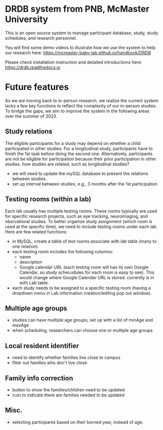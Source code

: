 # DRDB system from PNB, McMaster University

This is an open source system to manage participant database, study, study schedules, and research personnel.

You will find some demo videos to illustrate how we use the system to help our research here: https://mcmaster-baby-lab.github.io/handbook/DRDB

Please check installation instruction and detailed introductions here: https://drdb.readthedocs.io

# Future features

As we are moving back to in-person research, we realize the current system lacks a few key functions to reflect the complexity of our in-person studies. To bridge the gaps, we aim to improve the system in the following areas over the summer of 2023.

## Study relations
The eligible participants for a study may depend on whether a child participated in other studies. For a longitudinal study, participants have to finish the 1st task before doing the second one. Alternatively, participants are not be eligible for participation because their prior participation in other studies.
how studies are related, such as longitudinal studies?
- we will need to update the mySQL database to present the relations between studies.
- set up interval between studies, e.g., 3 months after the 1st participation

## Testing rooms (within a lab)
Each lab usually has multiple testing rooms. These rooms typically are used for specific research projects, such as eye tracking, neuroimaging, and obsrvational studies. To better organize study assignment (which room is used at the specific time), we need to include testing rooms under each lab. Here are few related functions:
- in MySQL, create a table of test rooms associate with lab table (many to one relation).
- each testing room includes the following columns:
    - name
    - description
    - Google calendar URL (each testing room will has its own Google Calendar, so study schecudules for each room is easy to see). This would change where Google Calendar URL is stored: currently is in with Lab table.
- each study needs to be assigned to a specific testing room (having a dropdown menu in Lab information creation/editing pop out window).

## Multiple age groups
- studies can have multiple age groups, set up with a list of minAge and maxAge
- when scheduling, researchers can choose one or multiple age groups

## Local resident identifier
- need to identify whether families live close to campus
- filter out families who don't live close

## Family info correction
- button to show the families/children need to be updated
- icon to indicate there are families needed to be updated

## Misc.
- selecting participants based on their borned year, instead of age.
